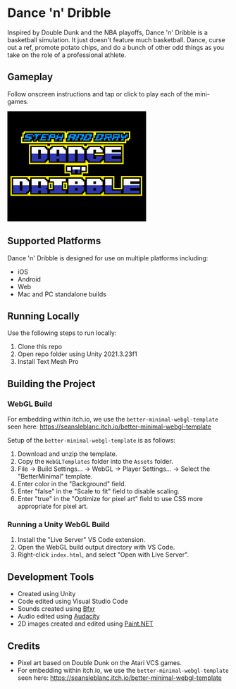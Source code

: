 # Dance 'n' Dribble
Inspired by Double Dunk and the NBA playoffs, Dance 'n' Dribble is a basketball simulation.  It just doesn't feature much basketball. Dance, curse out a ref, promote potato chips, and do a bunch of other odd things as you take on the role of a professional athlete.

## Gameplay
Follow onscreen instructions and tap or click to play each of the mini-games.

![Dance 'n' Dribble gameplay](https://github.com/mklewandowski/dance-and-dribble/blob/main/Assets/Images/dance-dribble-gameplay.gif?raw=true)

## Supported Platforms
Dance 'n' Dribble is designed for use on multiple platforms including:
- iOS
- Android
- Web
- Mac and PC standalone builds

## Running Locally
Use the following steps to run locally:
1. Clone this repo
2. Open repo folder using Unity 2021.3.23f1
3. Install Text Mesh Pro

## Building the Project

### WebGL Build
For embedding within itch.io, we use the `better-minimal-webgl-template` seen here:
https://seansleblanc.itch.io/better-minimal-webgl-template

Setup of the `better-minimal-webgl-template` is as follows:
1. Download and unzip the template.
2. Copy the `WebGLTemplates` folder into the `Assets` folder.
3. File -> Build Settings... -> WebGL -> Player Settings... -> Select the "BetterMinimal" template.
4. Enter color in the "Background" field.
5. Enter "false" in the "Scale to fit" field to disable scaling.
6. Enter "true" in the "Optimize for pixel art" field to use CSS more appropriate for pixel art.

### Running a Unity WebGL Build
1. Install the "Live Server" VS Code extension.
1. Open the WebGL build output directory with VS Code.
2. Right-click `index.html`, and select "Open with Live Server".

## Development Tools
- Created using Unity
- Code edited using Visual Studio Code
- Sounds created using [Bfxr](https://www.bfxr.net/)
- Audio edited using [Audacity](https://www.audacityteam.org/)
- 2D images created and edited using [Paint.NET](https://www.getpaint.net/)

## Credits
- Pixel art based on Double Dunk on the Atari VCS games.
- For embedding within itch.io, we use the `better-minimal-webgl-template` seen here:
https://seansleblanc.itch.io/better-minimal-webgl-template